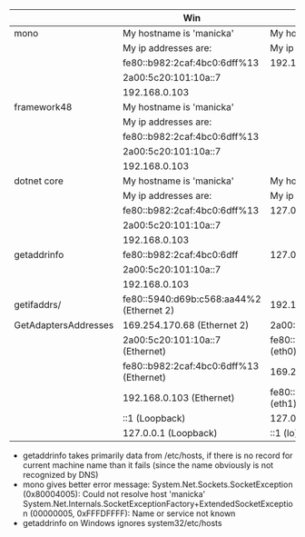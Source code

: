 |                      | Win                                              | WSL                                              | Linux                                            |
|----------------------|--------------------------------------------------|--------------------------------------------------|--------------------------------------------------|
| mono                 | My hostname is 'manicka'                         | My hostname is 'manicka'                         | My hostname is 'manicka-pc'                      | 
|                      | My ip addresses are:                             | My ip addresses are:                             | My ip addresses are:                             |
|                      |   fe80::b982:2caf:4bc0:6dff%13                   |   192.168.0.103                                  |   192.168.0.103                                  |
|                      |   2a00:5c20:101:10a::7                           |                                                  |                                                  |
|                      |   192.168.0.103                                  |                                                  |                                                  |
| framework48          | My hostname is 'manicka'                         |                                                  |                                                  | 
|                      | My ip addresses are:                             |                                                  |                                                  |
|                      |   fe80::b982:2caf:4bc0:6dff%13                   |                                                  |                                                  | 
|                      |   2a00:5c20:101:10a::7                           |                                                  |                                                  | 
|                      |   192.168.0.103                                  |                                                  |                                                  |
| dotnet core          | My hostname is 'manicka'                         | My hostname is 'manicka'                         | My hostname is 'manicka-pc'                      | 
|                      | My ip addresses are:                             | My ip addresses are:                             | My ip addresses are:                             |
|                      |   fe80::b982:2caf:4bc0:6dff%13                   |   127.0.1.1                                      |   127.0.1.1                                      |
|                      |   2a00:5c20:101:10a::7                           |                                                  |                                                  | 
|                      |   192.168.0.103                                  |                                                  |                                                  |
| getaddrinfo          |   fe80::b982:2caf:4bc0:6dff                      |   127.0.1.1 (3x)                                 |   127.0.1.1 (3x)                                 |
|                      |   2a00:5c20:101:10a::7                           |                                                  |                                                  |
|                      |   192.168.0.103                                  |                                                  |                                                  |           
| getifaddrs/          |   fe80::5940:d69b:c568:aa44%2 (Ethernet 2)       |   192.168.0.103 (eth0)                           |   127.0.0.1 (lo)                                 |
| GetAdaptersAddresses |   169.254.170.68 (Ethernet 2)                    |   2a00:5c20:101:10a::7 (eth0)                    |   192.168.0.103 (enp3s0)                         |
|                      |   2a00:5c20:101:10a::7 (Ethernet)                |   fe80::b982:2caf:4bc0:6dff%eth0 (eth0)          |   ::1 (lo)                                       |
|                      |   fe80::b982:2caf:4bc0:6dff%13 (Ethernet)        |   169.254.170.68  (eth1)                         |   2a00:5c20:101:10a::4 (enp3s0)                  |
|                      |   192.168.0.103 (Ethernet)                       |   fe80::5940:d69b:c568:aa44%eth1 (eth1)          |   fe80::c79b:99ea:f48a:8f05%enp3s0 (enp3s0)      |
|                      |   ::1 (Loopback)                                 |   127.0.0.1 (lo)                                 |                                                  |
|                      |   127.0.0.1 (Loopback)                           |   ::1 (lo)                                       |                                                  |

* getaddrinfo takes primarily data from /etc/hosts, if there is no record for current machine name than it fails (since the name obviously is not recognized by DNS)
* mono gives better error message:
System.Net.Sockets.SocketException (0x80004005): Could not resolve host 'manicka'
System.Net.Internals.SocketExceptionFactory+ExtendedSocketException (00000005, 0xFFFDFFFF): Name or service not known
* getaddrinfo on Windows ignores system32/etc/hosts